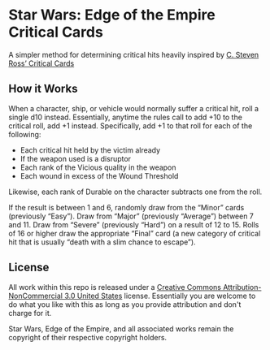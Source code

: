 # Star Wars: Edge of the Empire Critical Cards

A simpler method for determining critical hits heavily inspired by [C. Steven Ross’ Critical Cards](http://triumphdespair.wordpress.com/2014/07/11/critical-cards/)

## How it Works
When a character, ship, or vehicle would normally suffer a critical hit, roll a single d10 instead. Essentially, anytime the rules call to add +10 to the critical roll, add +1 instead. Specifically, add +1 to that roll for each of the following:
* Each critical hit held by the victim already
* If the weapon used is a disruptor
* Each rank of the Vicious quality in the weapon
* Each wound in excess of the Wound Threshold

Likewise, each rank of Durable on the character subtracts one from the roll.

If the result is between 1 and 6, randomly draw from the “Minor” cards (previously “Easy”). Draw from “Major” (previously “Average”) between 7 and 11. Draw from “Severe” (previously “Hard”) on a result of 12 to 15. Rolls of 16 or higher draw the appropriate “Final” card (a new category of critical hit that is usually “death with a slim chance to escape”).

## License

All work within this repo is released under a [Creative Commons Attribution-NonCommercial 3.0 United States](https://creativecommons.org/licenses/by-nc/3.0/us/) license. Essentially you are welcome to do what you like with this as long as you provide attribution and don't charge for it.

Star Wars, Edge of the Empire, and all associated works remain the copyright of their respective copyright holders.
